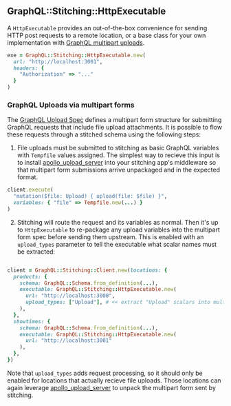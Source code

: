 ## GraphQL::Stitching::HttpExecutable

A `HttpExecutable` provides an out-of-the-box convenience for sending HTTP post requests to a remote location, or a base class for your own implementation with [GraphQL multipart uploads](https://github.com/jaydenseric/graphql-multipart-request-spec?tab=readme-ov-file#multipart-form-field-structure).

```ruby
exe = GraphQL::Stitching::HttpExecutable.new(
  url: "http://localhost:3001",
  headers: {
    "Authorization" => "..."
  }
)
```

### GraphQL Uploads via multipart forms

The [GraphQL Upload Spec](https://github.com/jaydenseric/graphql-multipart-request-spec) defines a multipart form structure for submitting GraphQL requests that include file upload attachments. It is possible to flow these requests through a stitched schema using the following steps:

1. File uploads must be submitted to stitching as basic GraphQL variables with `Tempfile` values assigned. The simplest way to recieve this input is to install [apollo_upload_server](https://github.com/jetruby/apollo_upload_server-ruby) into your stitching app's middleware so that multipart form submissions arrive unpackaged and in the expected format.

```ruby
client.execute(
  "mutation($file: Upload) { upload(file: $file) }",
  variables: { "file" => Tempfile.new(...) }
)
```

2. Stitching will route the request and its variables as normal. Then it's up to `HttpExecutable` to re-package any upload variables into the multipart form spec before sending them upstream. This is enabled with an `upload_types` parameter to tell the executable what scalar names must be extracted:

```ruby

client = GraphQL::Stitching::Client.new(locations: {
  products: {
    schema: GraphQL::Schema.from_definition(...),
    executable: GraphQL::Stitching::HttpExecutable.new(
      url: "http://localhost:3000",
      upload_types: ["Upload"], # << extract "Upload" scalars into multipart forms
    ),
  },
  showtimes: {
    schema: GraphQL::Schema.from_definition(...),
    executable: GraphQL::Stitching::HttpExecutable.new(
      url: "http://localhost:3001"
    ),
  },
})
```

Note that `upload_types` adds request processing, so it should only be enabled for locations that actually recieve file uploads. Those locations can again leverage [apollo_upload_server](https://github.com/jetruby/apollo_upload_server-ruby) to unpack the multipart form sent by stitching.

